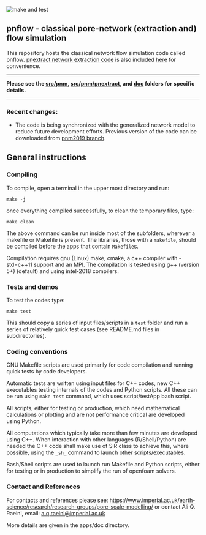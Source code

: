 ![make and test](https://github.com/aliraeini/pnflow/workflows/make%20and%20test/badge.svg)

##  pnflow - classical pore-network (extraction and) flow simulation

This repository hosts the classical network flow simulation code called pnflow. 
[pnextract network extraction code](https://github.com/aliraeini/pnextract) is also included [here](src/pnm/pnextract) for convenience.


 ----------------------------------------------------------------
 
 **Please see the [src/pnm](src/pnm), [src/pnm/pnextract](src/pnm/pnextract), and [doc](doc) folders for specific details.**
 
 ----------------------------------------------------------------

### Recent changes:

* The code is being synchronized with the generalized network model to reduce future development efforts.  Previous version of the code can be downloaded from [pnm2019 branch](https://github.com/aliraeini/pnflow/tree/pnm2019).

## General instructions

### Compiling

To compile, open a terminal in the upper most directory and run:

 `make -j`

once everything compiled successfully, to clean the temporary files, type:

 `make clean`

The above command can be run inside most of the subfolders, wherever a 
makefile or Makefile is present.  The libraries, those with a `makefile`,
should be compiled before the apps that contain `Makefile`s.

Compilation requires gnu (Linux) make, cmake, a c++ compiler with -std=c++11
support and an MPI. The compilation is tested using g++ (version 5+) (default)
and using intel-2018 compilers.


### Tests and demos
To test the codes type:

 `make test`

This should copy a series of input files/scripts in a `test` folder and 
run a series of relatively quick test cases (see README.md files in 
subdirectories).  

### Coding conventions

GNU Makefile scripts are used primarily for code compilation and 
running quick tests by code developers.

Automatic tests are written using input files for C++ codes, new C++ 
executables testing internals of the codes and Python scripts. All 
these can be run using `make test` command, which uses 
script/testApp bash script.

All scripts, either for testing or production, which need mathematical 
calculations or plotting and are not performance critical are developed 
using Python.   

All computations which typically take more than few minutes are 
developed using C++.  When interaction with other languages 
(R/Shell/Python) are needed the C++ code shall make use of SiR class to 
achieve this, where possible, using the `_sh_` command to launch other 
scripts/executables.


Bash/Shell scripts are used to launch run Makefile and Python scripts, 
either for testing or in production to simplify the run of openfoam 
solvers.  



### Contact and References ###

For contacts and references please see: 
https://www.imperial.ac.uk/earth-science/research/research-groups/pore-scale-modelling/
or contact Ali Q. Raeini, email: a.q.raeini@imperial.ac.uk

More details are given in the apps/doc directory.

